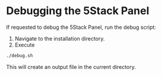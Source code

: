 # Debugging the 5Stack Panel

If requested to debug the 5Stack Panel, run the debug script:

1. Navigate to the installation directory.
2. Execute

```bash
./debug.sh
```

This will create an output file in the current directory.
